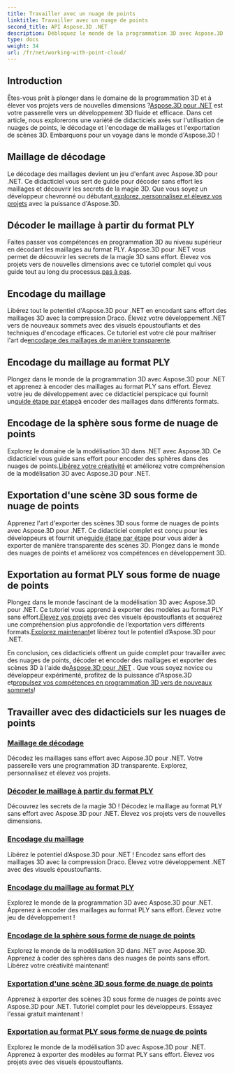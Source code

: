 ```yaml
---
title: Travailler avec un nuage de points
linktitle: Travailler avec un nuage de points
second_title: API Aspose.3D .NET
description: Débloquez le monde de la programmation 3D avec Aspose.3D .NET ! Décodez/encodez sans effort les maillages, exportez des scènes 3D et bien plus encore. Élevez vos projets avec des visuels époustouflants.
type: docs
weight: 34
url: /fr/net/working-with-point-cloud/
---
```


## Introduction

 Êtes-vous prêt à plonger dans le domaine de la programmation 3D et à élever vos projets vers de nouvelles dimensions ?[Aspose.3D pour .NET](#working-with-point-cloud-tutorials) est votre passerelle vers un développement 3D fluide et efficace. Dans cet article, nous explorerons une variété de didacticiels axés sur l'utilisation de nuages de points, le décodage et l'encodage de maillages et l'exportation de scènes 3D. Embarquons pour un voyage dans le monde d'Aspose.3D !

## Maillage de décodage

 Le décodage des maillages devient un jeu d'enfant avec Aspose.3D pour .NET. Ce didacticiel vous sert de guide pour décoder sans effort les maillages et découvrir les secrets de la magie 3D. Que vous soyez un développeur chevronné ou débutant,[explorez, personnalisez et élevez vos projets](./decode-mesh/) avec la puissance d'Aspose.3D.

## Décoder le maillage à partir du format PLY

 Faites passer vos compétences en programmation 3D au niveau supérieur en décodant les maillages au format PLY. Aspose.3D pour .NET vous permet de découvrir les secrets de la magie 3D sans effort. Élevez vos projets vers de nouvelles dimensions avec ce tutoriel complet qui vous guide tout au long du processus.[pas à pas](./decode-mesh-ply-format/).

## Encodage du maillage

 Libérez tout le potentiel d'Aspose.3D pour .NET en encodant sans effort des maillages 3D avec la compression Draco. Élevez votre développement .NET vers de nouveaux sommets avec des visuels époustouflants et des techniques d'encodage efficaces. Ce tutoriel est votre clé pour maîtriser l'art de[encodage des maillages de manière transparente](./encode-mesh/).

## Encodage du maillage au format PLY

 Plongez dans le monde de la programmation 3D avec Aspose.3D pour .NET et apprenez à encoder des maillages au format PLY sans effort. Élevez votre jeu de développement avec ce didacticiel perspicace qui fournit un[guide étape par étape](./encode-mesh-ply-format/)à encoder des maillages dans différents formats.

## Encodage de la sphère sous forme de nuage de points

 Explorez le domaine de la modélisation 3D dans .NET avec Aspose.3D. Ce didacticiel vous guide sans effort pour encoder des sphères dans des nuages de points.[Libérez votre créativité](./encode-sphere-as-point-cloud/) et améliorez votre compréhension de la modélisation 3D avec Aspose.3D pour .NET.

## Exportation d'une scène 3D sous forme de nuage de points

 Apprenez l'art d'exporter des scènes 3D sous forme de nuages de points avec Aspose.3D pour .NET. Ce didacticiel complet est conçu pour les développeurs et fournit une[guide étape par étape](./export-3d-scene-point-cloud/) pour vous aider à exporter de manière transparente des scènes 3D. Plongez dans le monde des nuages de points et améliorez vos compétences en développement 3D.

## Exportation au format PLY sous forme de nuage de points

 Plongez dans le monde fascinant de la modélisation 3D avec Aspose.3D pour .NET. Ce tutoriel vous apprend à exporter des modèles au format PLY sans effort.[Élevez vos projets](./export-to-ply-point-cloud/) avec des visuels époustouflants et acquérez une compréhension plus approfondie de l’exportation vers différents formats.[Explorez maintenant](./export-to-ply-point-cloud/)et libérez tout le potentiel d’Aspose.3D pour .NET.

 En conclusion, ces didacticiels offrent un guide complet pour travailler avec des nuages de points, décoder et encoder des maillages et exporter des scènes 3D à l'aide de[Aspose.3D pour .NET](#working-with-point-cloud-tutorials) . Que vous soyez novice ou développeur expérimenté, profitez de la puissance d'Aspose.3D et[propulsez vos compétences en programmation 3D vers de nouveaux sommets](#working-with-point-cloud-tutorials)!
## Travailler avec des didacticiels sur les nuages de points
### [Maillage de décodage](./decode-mesh/)
Décodez les maillages sans effort avec Aspose.3D pour .NET. Votre passerelle vers une programmation 3D transparente. Explorez, personnalisez et élevez vos projets.
### [Décoder le maillage à partir du format PLY](./decode-mesh-ply-format/)
Découvrez les secrets de la magie 3D ! Décodez le maillage au format PLY sans effort avec Aspose.3D pour .NET. Élevez vos projets vers de nouvelles dimensions.
### [Encodage du maillage](./encode-mesh/)
Libérez le potentiel d’Aspose.3D pour .NET ! Encodez sans effort des maillages 3D avec la compression Draco. Élevez votre développement .NET avec des visuels époustouflants.
### [Encodage du maillage au format PLY](./encode-mesh-ply-format/)
Explorez le monde de la programmation 3D avec Aspose.3D pour .NET. Apprenez à encoder des maillages au format PLY sans effort. Élevez votre jeu de développement !
### [Encodage de la sphère sous forme de nuage de points](./encode-sphere-as-point-cloud/)
Explorez le monde de la modélisation 3D dans .NET avec Aspose.3D. Apprenez à coder des sphères dans des nuages de points sans effort. Libérez votre créativité maintenant!
### [Exportation d'une scène 3D sous forme de nuage de points](./export-3d-scene-point-cloud/)
Apprenez à exporter des scènes 3D sous forme de nuages de points avec Aspose.3D pour .NET. Tutoriel complet pour les développeurs. Essayez l'essai gratuit maintenant !
### [Exportation au format PLY sous forme de nuage de points](./export-to-ply-point-cloud/)
Explorez le monde de la modélisation 3D avec Aspose.3D pour .NET. Apprenez à exporter des modèles au format PLY sans effort. Élevez vos projets avec des visuels époustouflants.